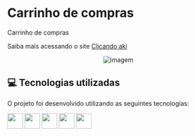 # Carrinho de compras

<p>Carrinho de compras</p>

<p>Saiba mais acessando o site <a href="">Clicando aki</a></p> 
<div align="center" >
<img src="" alt="imagem">
</div>


<h2>💻 Tecnologias utilizadas</h2>

O projeto foi desenvolvido utilizando as seguintes tecnologias:<br>

<div style="display: inline_block">
 <img height="35rem" src="https://img.shields.io/badge/HTML5-E34F26?style=for-the-badge&logo=html5&logoColor=white"/>
 <img height="35rem" src="https://img.shields.io/badge/CSS3-1572B6?style=for-the-badge&logo=css3&logoColor=white"/>
 <img height="35rem" src="https://img.shields.io/badge/JavaScript-F7DF1E?style=for-the-badge&logo=javascript&logoColor=black"/>
 <img height="35rem" src="https://img.shields.io/badge/Sass-CC6699?style=for-the-badge&logo=sass&logoColor=white"/>
 <img height="35rem" src="https://badges.aleen42.com/src/gulp.svg"/>
</div>

